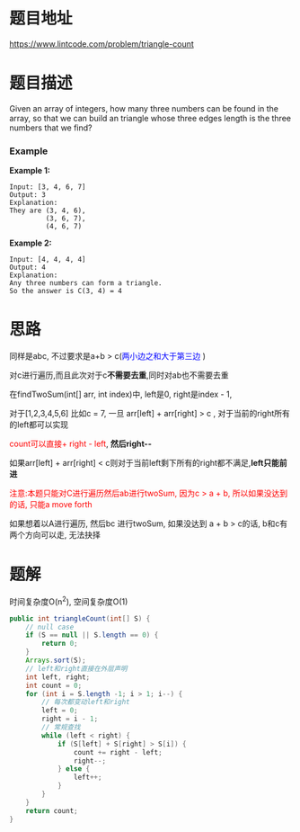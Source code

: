 # 题目地址

https://www.lintcode.com/problem/triangle-count



# 题目描述

Given an array of integers, how many three numbers can be found in the array, so that we can build an triangle whose three edges length is the three numbers that we find?

### Example

**Example 1:**

```
Input: [3, 4, 6, 7]
Output: 3
Explanation:
They are (3, 4, 6), 
         (3, 6, 7),
         (4, 6, 7)
```

**Example 2:**

```
Input: [4, 4, 4, 4]
Output: 4
Explanation:
Any three numbers can form a triangle. 
So the answer is C(3, 4) = 4
```



# 思路

同样是abc, 不过要求是a+b > c(<font color = blue>两小边之和大于第三边</font> )

对c进行遍历,而且此次对于c**不需要去重**,同时对ab也不需要去重

在findTwoSum(int[] arr, int index)中, left是0, right是index - 1,

对于[1,2,3,4,5,6]  比如c = 7, 一旦 arr[left] + arr[right] > c , 对于当前的right所有的left都可以实现

<font color = red>count可以直接+ right - left</font>, **然后right--**

如果arr[left] + arr[right] < c则对于当前left剩下所有的right都不满足,**left只能前进**

<font color = red>注意:本题只能对C进行遍历然后ab进行twoSum, 因为c > a + b, 所以如果没达到的话, 只能a move forth</font> 

如果想着以A进行遍历, 然后bc 进行twoSum, 如果没达到 a + b > c的话, b和c有两个方向可以走, 无法抉择



# 题解

时间复杂度O(n<sup>2</sup>), 空间复杂度O(1)

```java
public int triangleCount(int[] S) {
    // null case
    if (S == null || S.length == 0) {
        return 0;
    }
    Arrays.sort(S);
    // left和right直接在外层声明
    int left, right;
    int count = 0;
    for (int i = S.length -1; i > 1; i--) {
        // 每次都变动left和right
        left = 0;
        right = i - 1;
        // 常规查找
        while (left < right) {
            if (S[left] + S[right] > S[i]) {
                count += right - left;
                right--;
            } else {
                left++;
            }
        }
    }
    return count;
}
```


